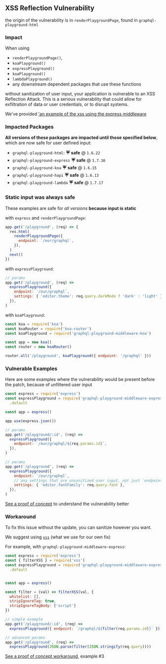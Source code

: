 ## XSS Reflection Vulnerability

the origin of the vulnerability is in `renderPlaygroundPage`, found in `graphql-playground-html`

### Impact

When using

- `renderPlaygroundPage()`,
- `koaPlayground()`
- `expressPlayground()`
- `koaPlayground()`
- `lambdaPlayground()`
- any downstream dependent packages that use these functions

without sanitization of user input, your application is vulnerable to an XSS Reflection Attack. This is a serious vulnerability that could allow for exfiltration of data or user credentials, or to disrupt systems.

We've provided ['an example of the xss using the express middleware]('https://github.com/prisma-labs/graphql-playground/tree/main/packages/graphql-playground-middleware-express/examples/xss-attack')

### Impacted Packages

**All versions of these packages are impacted until those specified below**, which are now safe for user defined input:

- `graphql-playground-html`: **☔ safe** @ `1.6.22`
- `graphql-playground-express` **☔ safe** @ `1.7.16`
- `graphql-playground-koa` **☔ safe** @ `1.6.15`
- `graphql-playground-hapi` **☔ safe** @ `1.6.13`
- `graphql-playground-lambda` **☔ safe** @ `1.7.17`

### Static input was always safe

These examples are safe for _all versions_ **because input is static**

with `express` and `renderPlaygroundPage`:

```js
app.get('/playground', (req) => {
  res.html(
    renderPlaygroundPage({
      endpoint: `/our/graphql`,
    }),
  )
  next()
})
```

with `expressPlayground`:

```js
// params
app.get('/playground', (req) =>
  expressPlayground({
    endpoint: `/our/graphql`,
    settings: { 'editor.theme': req.query.darkMode ? 'dark' : 'light' },
  }),
)
```

with `koaPlayground`:

```js
const koa = require('koa')
const koaRouter = require('koa-router')
const koaPlayground = require('graphql-playground-middleware-koa')

const app = new koa()
const router = new koaRouter()

router.all('/playground', koaPlayground({ endpoint: '/graphql' }))
```

### Vulnerable Examples

Here are some examples where the vulnerability would be present before the patch, because of unfiltered user input

```js
const express = require('express')
const expressPlayground = require('graphql-playground-middleware-express')
  .default

const app = express()

app.use(express.json())

// params
app.get('/playground/:id', (req) =>
  expressPlayground({
    endpoint: `/our/graphql/${req.params.id}`,
  }),
)

// params
app.get('/playground', (req) =>
  expressPlayground({
    endpoint: `/our/graphql`,
    // any settings that are unsanitized user input, not just `endpoint`
    settings: { 'editor.fontFamily': req.query.font },
  }),
)
```

[See a proof of concept](packages/graphql-playground-html/examples/xss-attack) to understand the vulnerability better

### Workaround

To fix this issue without the update, you can sanitize however you want.

We suggest using [`xss`](https://www.npmjs.com/package/xss) (what we use for our own fix)

For example, with `graphql-playground-middleware-express`:

```js
const express = require('express')
const { filterXSS } = require('xss')
const expressPlayground = require('graphql-playground-middleware-express')
  .default


const app = express()

const filter = (val) => filterXSS(val, {
  whitelist: [],
  stripIgnoreTag: true,
  stripIgnoreTagBody: ['script']
})

// simple example
app.get('/playground/:id', (req) =>
  expressPlayground({ endpoint: `/graphql/${filter(req.params.id)}` })

// advanced params
app.get('/playground', (req) =>
  expressPlayground(JSON.parse(filter(JSON.stringify(req.query))))
```

[See a proof of concept workaround](packages/graphql-playground-html/examples/xss-attack), example #3
